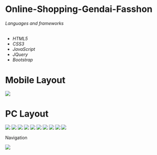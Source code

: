 # Online-Shopping-Gendai-Fasshon

<h6>Languages and frameworks<h6/>

<ul>
 <li>
  HTML5
 </li>
  <li>
  CSS3
 </li>
 <li>
  JavaScript
 </li>
 <li>
  JQuery
 </li>
  <li>
  Bootstrap
 </li>
</ul>
<h1> Mobile Layout </h1>
<img src="Preview/gendai0.jpg"/>
<h1> PC Layout</h1>
<img src="Preview/1.JPG"/>
<img src="Preview/2.JPG"/>
<img src="Preview/3.JPG"/>
<img src="Preview/4.JPG"/>
<img src="Preview/5.JPG"/>
<img src="Preview/6.JPG"/>
<img src="Preview/7.JPG"/>
<img src="Preview/8.JPG"/>
<img src="Preview/9.JPG"/>
<img src="Preview/10.JPG"/>

<p>Navigation</p>
<img src="Preview/1-1.JPG"/>
